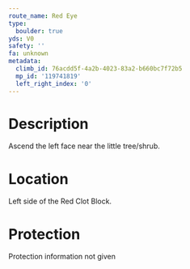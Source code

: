```yaml
---
route_name: Red Eye
type:
  boulder: true
yds: V0
safety: ''
fa: unknown
metadata:
  climb_id: 76acdd5f-4a2b-4023-83a2-b660bc7f72b5
  mp_id: '119741819'
  left_right_index: '0'
---
```

# Description
Ascend the left face near the little tree/shrub.

# Location
Left side of the Red Clot Block.

# Protection
Protection information not given
